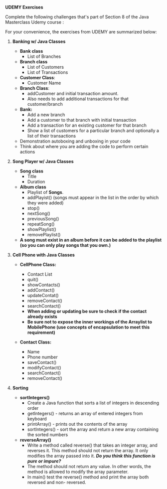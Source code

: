 **UDEMY Exercises**

Complete the following challenges that's part of Section 8 of the Java Masterclass Udemy course : 

For your convenience, the exercises from UDEMY are summarized below:

1. **Banking w/ Java Classes**
   - **Bank class**
       - List of Branches
   - **Branch class**
     - List of Customers
     - List of Transactions
   - **Customer Class**:
     - Customer Name
   - **Branch Class**:
     - addCustomer and initial transaction amount.
     - Also needs to add additional transactions for that customer/branch
   - **Bank:**
     - Add a new branch
     - Add a customer to that branch with initial transaction
     - Add a transaction for an existing customer for that branch
     - Show a list of customers for a particular branch and optionally a list of their transactions
   - Demonstration autoboxing and unboxing in your code
   - Think about where you are adding the code to perform certain actions
  
2.  **Song Player w/ Java Classes**
     - **Song class** 
       - Title
       - Duration
     - **Album class** 
       - Playlist of **Songs**.
       - addPlayist() (songs must appear in the list in the order by which they were added)
       - stop()
       - nextSong()
       - previousSong()
       - repeatSong()
       - showPlaylist()
       - removePlaylist()
     - **A song must exist in an album before it can be added to the playlist (so you can only play songs that you own.)**

3. **Cell Phone with Java Classes**
    - **CellPhone Class:**
        - Contact List
        - quit()
        - showContacts()
        - addContact()
        - updateContat()
        - removeContact()
        - searchContact()
      * **When adding or updating be sure to check if the contact already exists**
      * **Be sure not to expose the inner workings of the Arraylist to MobilePhone (use concepts of encapsulation to meet this requirement)**
  
    - **Contact Class:**
        - Name
        - Phone number
        - saveContact()
        - modifyContact()
        - searchContact()
        - removeContact()
  
  
4. **Sorting** 
    - **sortIntegers()**
        -  Create a Java function that sorts a list of integers in descending order
        -  getIntegers() - returns an array of entered integers from keyboard
        -  printArray() - prints out the contents of the array
        -  sortIntegers() - sort the array and return a new array containing the sorted numbers
    - **reverseArray()**
        - Write a method called reverse() that takes an integer array, and reverses it.  This method should not return the array.  It only modifies the array passed into it.  ***Do you think this function is pure or impure?***
        - The method should not return any value. In other words, the method is allowed to modify the array parameter.
        - In main() test the reverse() method and print the array both reversed and non- reversed.